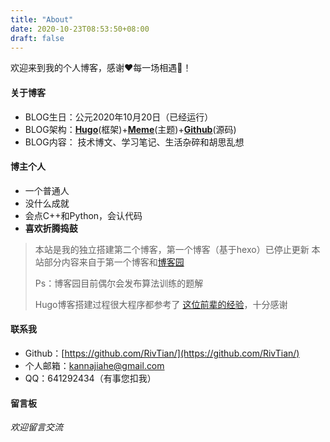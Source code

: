 ```yaml
---
title: "About"
date: 2020-10-23T08:53:50+08:00
draft: false
---
```


欢迎来到我的个人博客，感谢❤️每一场相遇🤝！

#### 关于博客

- BLOG生日：公元2020年10月20日（已经运行<span id="sitetime" style="color:#fb7312"></span>）
- BLOG架构：[**Hugo**](https://gohugo.io/)(框架)+[**Meme**](https://github.com/reuixiy/hugo-theme-meme)(主题)+[**Github**](https://github.com/)(源码)
- BLOG内容： 技术博文、学习笔记、生活杂碎和胡思乱想

#### 博主个人

* 一个普通人
* 没什么成就
* 会点C++和Python，会认代码
* **喜欢折腾捣鼓**

> 本站是我的独立搭建第二个博客，第一个博客（基于hexo）已停止更新
> 本站部分内容来自于第一个博客和[博客园](https://www.cnblogs.com/RioTian/)
>
> Ps：博客园目前偶尔会发布算法训练的题解
>
> Hugo博客搭建过程很大程序都参考了 [这位前辈的经验](https://ztygcs.github.io/)，十分感谢

#### 联系我

- Github：[https://github.com/RivTian/](https://github.com/RivTian/)
- 个人邮箱：kannajiahe@gmail.com
- QQ：641292434（有事您扣我）

#### 留言板

*欢迎留言交流*

